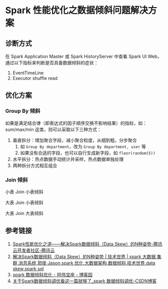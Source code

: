 # Spark 性能优化之数据倾斜问题解决方案

## 诊断方式

在 Spark Application Master 或 Spark HistoryServer 中查看 Spark UI Web，通过以下指标来判断是否具备数据倾斜的症状：

1. EventTimeLine
2. Executor shuffle read

## 优化方案

### Group By 倾斜

如果是满足结合律（即表达式的因子顺序交换不影响结果）的指标，如：sum/max/min 这类，则可以采取以下三种方式：

1. 垂直拆分：增加聚合字段，减小聚合粒度，从细到粗，分步聚合
	1. 如 `Group By department`，改为 `Group By department, user` 等
	2. 如果没有合适的字段，也可以自行生成新字段，如 `floor(random(5))`
2. 水平拆分：热点数据手动统计并采样，热点数据单独处理
3. 两种拆分方式相互组合

### Join 倾斜

小表 Join 小表倾斜

大表 Join 小表倾斜

大表 Join 大表倾斜

## 参考链接

1. [Spark性能优化之道——解决Spark数据倾斜（Data Skew）的N种姿势-腾讯云开发者社区-腾讯云](https://cloud.tencent.com/developer/article/1146295)
2. [解决Spark数据倾斜（Data Skew）的N种姿势 | 技术世界 | spark,大数据,集群,消息系统,郭俊 Jason,spark 优化,大数据架构,数据倾斜,技术世界,data skew,spark sql](http://www.jasongj.com/spark/skew/)
3. [spark 数据倾斜优化 - 阿伟宝座 - 博客园](https://www.cnblogs.com/saowei/p/16044630.html)
4. [关于Spark数据倾斜调优看这一篇就够了\_spark 数据倾斜调优-CSDN博客](https://blog.csdn.net/Aaron_ch/article/details/122224043)